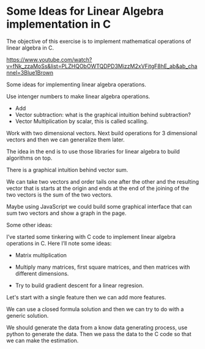 # Some Ideas for Linear Algebra implementation in C

The objective of this exercise is to implement mathematical operations of linear algebra
in C. 


https://www.youtube.com/watch?v=fNk_zzaMoSs&list=PLZHQObOWTQDPD3MizzM2xVFitgF8hE_ab&ab_channel=3Blue1Brown


Some ideas for implementing linear algebra operations.

Use intenger numbers to make linear algebra operations.

- Add
- Vector subtraction: what is the graphical intuition behind subtraction?
- Vector Multiplication by scalar, this is called scalling.


Work with two dimensional vectors.
Next build operations for 3 dimensional vectors
and then we can generalize them later.

The idea in the end is to use those libraries for linear algebra to build algorithms on top.

There is a graphical intuition behind vector sum.

We can take two vectors and order tails one after the other and the resulting vector that is starts at the origin and ends at the end of the joining of the two vectors
is the sum of the two vectors.

Maybe using JavaScript we could build some graphical interface that can sum two vectors and show a graph in the page.


Some other ideas:

I’ve started some tinkering with C code to implement linear algebra operations in C.
Here I’ll note some ideas:
- Matrix multiplication
- Multiply many matrices, first square matrices, and then matrices with different dimensions.

- Try to build gradient descent for a linear regresion.

Let's start with a single feature then we can add more features.

We can use a closed formula solution and then we can try to do with a generic solution.

We should generate the data from a know data generating process, use python to generate the data.
Then we pass the data to the C code so that we can make the estimation.





